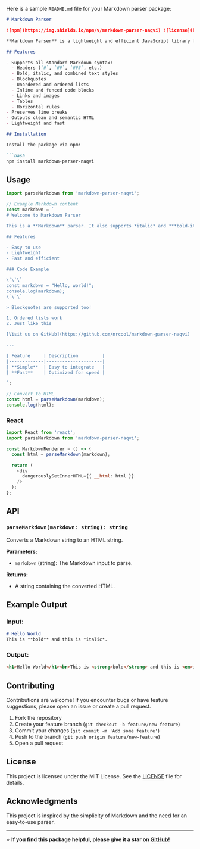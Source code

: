 Here is a sample `README.md` file for your Markdown parser package:

```markdown
# Markdown Parser

![npm](https://img.shields.io/npm/v/markdown-parser-naqvi) ![license](https://img.shields.io/npm/l/markdown-parser-naqvi) ![issues](https://img.shields.io/github/issues/nrcool/markdown-parser-naqvi)

**Markdown Parser** is a lightweight and efficient JavaScript library for converting Markdown syntax to HTML. It's perfect for rendering Markdown content in your web applications.

## Features

- Supports all standard Markdown syntax:
  - Headers (`#`, `##`, `###`, etc.)
  - Bold, italic, and combined text styles
  - Blockquotes
  - Unordered and ordered lists
  - Inline and fenced code blocks
  - Links and images
  - Tables
  - Horizontal rules
- Preserves line breaks
- Outputs clean and semantic HTML
- Lightweight and fast

## Installation

Install the package via npm:

```bash
npm install markdown-parser-naqvi
```

## Usage

```javascript
import parseMarkdown from 'markdown-parser-naqvi';

// Example Markdown content
const markdown = `
# Welcome to Markdown Parser

This is a **Markdown** parser. It also supports *italic* and ***bold-italic***.

## Features

- Easy to use
- Lightweight
- Fast and efficient

### Code Example

\`\`\`
const markdown = "Hello, world!";
console.log(markdown);
\`\`\`

> Blockquotes are supported too!

1. Ordered lists work
2. Just like this

[Visit us on GitHub](https://github.com/nrcool/markdown-parser-naqvi)

---

| Feature     | Description         |
|-------------|---------------------|
| **Simple**  | Easy to integrate   |
| **Fast**    | Optimized for speed |

`;

// Convert to HTML
const html = parseMarkdown(markdown);
console.log(html);
```

### React
```js
import React from 'react';
import parseMarkdown from 'markdown-parser-naqvi';

const MarkdownRenderer = () => {
  const html = parseMarkdown(markdown);

  return (
    <div
      dangerouslySetInnerHTML={{ __html: html }}
    />
  );
};
```


## API

### `parseMarkdown(markdown: string): string`

Converts a Markdown string to an HTML string.

**Parameters:**
- `markdown` (string): The Markdown input to parse.

**Returns:**
- A string containing the converted HTML.

## Example Output

### Input:

```markdown
# Hello World
This is **bold** and this is *italic*.
```

### Output:

```html
<h1>Hello World</h1><br>This is <strong>bold</strong> and this is <em>italic</em>.
```

## Contributing

Contributions are welcome! If you encounter bugs or have feature suggestions, please open an issue or create a pull request.

1. Fork the repository
2. Create your feature branch (`git checkout -b feature/new-feature`)
3. Commit your changes (`git commit -m 'Add some feature'`)
4. Push to the branch (`git push origin feature/new-feature`)
5. Open a pull request

## License

This project is licensed under the MIT License. See the [LICENSE](LICENSE) file for details.

## Acknowledgments

This project is inspired by the simplicity of Markdown and the need for an easy-to-use parser.

---

⭐️ **If you find this package helpful, please give it a star on [GitHub](https://github.com/nrcool/markdown-parser-naqvi)!**
```